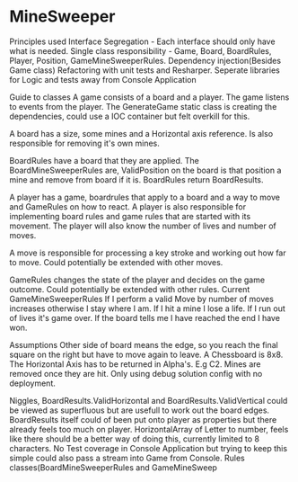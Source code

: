 # MineSweeper
Principles used
Interface Segregation - Each interface should only have what is needed.
Single class responsibility - Game, Board, BoardRules, Player, Position, GameMineSweeperRules.
Dependency injection(Besides Game class)
Refactoring with unit tests and Resharper.
Seperate libraries for Logic and tests away from Console Application

Guide to classes
A game consists of a board and a player. The game listens to events from the player.
The GenerateGame static class is creating the dependencies, could use a IOC container but felt overkill for this.

A board has a size, some mines and a Horizontal axis reference. Is also responsible for removing it's own mines.

BoardRules have a board that they are applied.
The BoardMineSweeperRules are, 
ValidPosition on the board
is that position a mine and remove from board if it is.
BoardRules return BoardResults. 

A player has a game, boardrules that apply to a board and a way to move and GameRules on how to react.
A player is also responsible for implementing board rules and game rules that are started with its movement.
The player will also know the number of lives and number of moves.

A move is responsible for processing a key stroke and working out how far to move.
Could potentially be extended with other moves.

GameRules changes the state of the player and decides on the game outcome.
Could potentially be extended with other rules.
Current GameMineSweeperRules
If I perform a valid Move by number of moves increases otherwise I stay where I am.
If I hit a mine I lose a life.
If I run out of lives it's game over.
If the board tells me I have reached the end I have won.

Assumptions
Other side of board means the edge, so you reach the final square on the right but have to move again to leave.
A Chessboard is 8x8.
The Horizontal Axis has to be returned in Alpha's. E.g C2.
Mines are removed once they are hit.
Only using debug solution config with no deployment.


Niggles,
BoardResults.ValidHorizontal and BoardResults.ValidVertical could be viewed as superfluous but are usefull to work out the board edges.
BoardResults itself could of been put onto player as properties but there already feels too much on player.
HorizontalArray of Letter to number, feels like there should be a better way of doing this, currently limited to 8 characters.
No Test coverage in Console Application but trying to keep this simple could also pass a stream into Game from Console.
Rules classes(BoardMineSweeperRules and GameMineSweep
